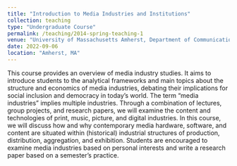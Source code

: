 ```yaml
---
title: "Introduction to Media Industries and Institutions"
collection: teaching
type: "Undergraduate Course"
permalink: /teaching/2014-spring-teaching-1
venue: "University of Massachusetts Amherst, Department of Communication"
date: 2022-09-06
location: "Amherst, MA"
---
```


This course provides an overview of media industry studies. It aims to introduce students to the analytical frameworks and main topics about the structure and economics of media industries, debating their implications for social inclusion and democracy in today’s world. The term “media industries” implies multiple industries. Through a combination of lectures, group projects, and research papers, we will examine the content and technologies of print, music, picture, and digital industries. In this course, we will discuss how and why contemporary media hardware, software, and content are situated within (historical) industrial structures of production, distribution, aggregation, and exhibition. Students are encouraged to examine media industries based on personal interests and write a research paper based on a semester’s practice.





